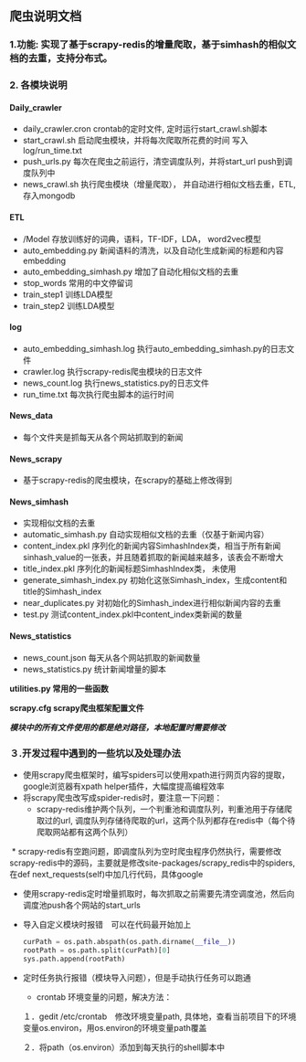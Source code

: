 
## 爬虫说明文档

### 1.功能: 实现了基于scrapy-redis的增量爬取，基于simhash的相似文档的去重，支持分布式。

### 2. 各模块说明
#### Daily_crawler
* daily_crawler.cron  crontab的定时文件, 定时运行start_crawl.sh脚本
* start_crawl.sh 启动爬虫模块，并将每次爬取所花费的时间 写入 log/run_time.txt
* push_urls.py 每次在爬虫之前运行，清空调度队列，并将start_url push到调度队列中
* news_crawl.sh 执行爬虫模块（增量爬取）， 并自动进行相似文档去重，ETL, 存入mongodb

#### ETL
* /Model 存放训练好的词典，语料，TF-IDF，LDA， word2vec模型
* auto_embedding.py 新闻语料的清洗，以及自动化生成新闻的标题和内容embedding
* auto_embedding_simhash.py 增加了自动化相似文档的去重
* stop_words 常用的中文停留词
* train_step1 训练LDA模型
* train_step2 训练LDA模型

#### log
* auto_embedding_simhash.log 执行auto_embedding_simhash.py的日志文件
* crawler.log 执行scrapy-redis爬虫模块的日志文件
* news_count.log 执行news_statistics.py的日志文件
* run_time.txt 每次执行爬虫脚本的运行时间

#### News_data
* 每个文件夹是抓每天从各个网站抓取到的新闻

#### News_scrapy
* 基于scrapy-redis的爬虫模块，在scrapy的基础上修改得到

#### News_simhash
* 实现相似文档的去重
* automatic_simhash.py 自动实现相似文档的去重（仅基于新闻内容）
* content_index.pkl 序列化的新闻内容SimhashIndex类，相当于所有新闻sinhash_value的一张表，并且随着抓取的新闻越来越多，该表会不断增大
* title_index.pkl 序列化的新闻标题SimhashIndex类， 未使用
* generate_simhash_index.py 初始化这张Simhash_index，生成content和title的Simhash_index
* near_duplicates.py 对初始化的Simhash_index进行相似新闻内容的去重
* test.py 测试content_index.pkl中content_index类新闻的数量

#### News_statistics
* news_count.json 每天从各个网站抓取的新闻数量
* news_statistics.py  统计新闻增量的脚本


**utilities.py 常用的一些函数**

**scrapy.cfg scrapy爬虫框架配置文件**

**_模块中的所有文件使用的都是绝对路径，本地配置时需要修改_**

### ３.开发过程中遇到的一些坑以及处理办法
* 使用scrapy爬虫框架时，编写spiders可以使用xpath进行网页内容的提取，google浏览器有xpath helper插件，大幅度提高编程效率
* 将scrapy爬虫改写成spider-redis时，要注意一下问题：
  * scrapy-redis维护两个队列，一个判重池和调度队列，判重池用于存储爬取过的url, 调度队列存储待爬取的url，这两个队列都存在redis中（每个待爬取网站都有这两个队列）
  
  * scrapy-redis有空跑问题，即调度队列为空时爬虫程序仍然执行，需要修改scrapy-redis中的源码，主要就是修改site-packages/scrapy_redis中的spiders,在def next_requests(self)中加几行代码，具体google
　
  * 使用scrapy-redis定时增量抓取时，每次抓取之前需要先清空调度池，然后向调度池push各个网站的start_urls


* 导入自定义模块时报错　可以在代码最开始加上

    ```python
    curPath = os.path.abspath(os.path.dirname(__file__))
    rootPath = os.path.split(curPath)[0]
    sys.path.append(rootPath)
    ```
* 定时任务执行报错（模块导入问题），但是手动执行任务可以跑通
  * crontab 环境变量的问题，解决方法：
   
   １．gedit /etc/crontab　修改环境变量path, 具体地，查看当前项目下的环境变量os.environ，用os.environ的环境变量path覆盖 
        
   ２．将path（os.environ）添加到每天执行的shell脚本中  
